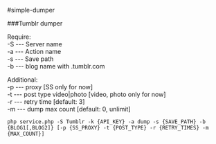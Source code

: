 #simple-dumper

###Tumblr dumper

Require:  
-S --- Server name  
-a --- Action name  
-s --- Save path  
-b --- blog name with .tumblr.com  

Additional:  
-p --- proxy [SS only for now]  
-t --- post type video|photo [video, photo only for now]  
-r --- retry time [default: 3]  
-m --- dump max count [default: 0, unlimit]  

```
php service.php -S Tumblr -k {API_KEY} -a dump -s {SAVE_PATH} -b {BLOG1[,BLOG2]} [-p {SS_PROXY} -t {POST_TYPE} -r {RETRY_TIMES} -m {MAX_COUNT}]
```